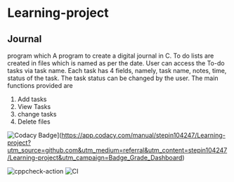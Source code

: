 # Learning-project

## Journal
program which
A program to create a digital journal in C. To do lists are created in files which is named as per the date. User can access the To-do tasks via task name. Each task has 4 fields, namely, task name, notes, time, status of the task. The task status can be changed by the user. The main functions provided are
1. Add tasks
2. View Tasks
3. change tasks
4. Delete files




![Codacy Badge](https://api.codacy.com/project/badge/Grade/bdc28a54e08a4a628af368ccdb8db02d)](https://app.codacy.com/manual/stepin104247/Learning-project?utm_source=github.com&utm_medium=referral&utm_content=stepin104247/Learning-project&utm_campaign=Badge_Grade_Dashboard)



![cppcheck-action](https://github.com/stepin104247/Learning-project/workflows/cppcheck-action/badge.svg?branch=master)
![CI](https://github.com/stepin104247/Learning-project/workflows/CI/badge.svg?branch=master)
